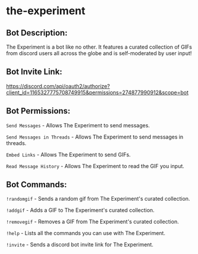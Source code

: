 # the-experiment

## Bot Description:
The Experiment is a bot like no other. It features a curated collection of GIFs from discord users all across the globe and is self-moderated by user input!

## Bot Invite Link:
https://discord.com/api/oauth2/authorize?client_id=1165327775708749915&permissions=274877990912&scope=bot

## Bot Permissions:
`Send Messages` - Allows The Experiment to send messages.

`Send Messages in Threads` - Allows The Experiment to send messages in threads.

`Embed Links` - Allows The Experiment to send GIFs.

`Read Message History` - Allows The Experiment to read the GIF you input.

## Bot Commands:

`!randomgif` - Sends a random gif from The Experiment's curated collection.

`!addgif` - Adds a GIF to The Experiment's curated collection.

`!removegif` - Removes a GIF from The Experiment's curated collection.

`!help` - Lists all the commands you can use with The Experiment.

`!invite` - Sends a discord bot invite link for The Experiment.

